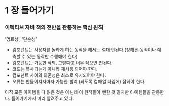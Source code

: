 # 1 장 들어가기

### 이펙티브 자바 책의 전반을 관통하는 핵심 원칙

'명료성', '단순성'

* 컴포넌트는 사용자를 놀라게 하는 동작을 해서는 절대 안된다.(정해진 동작이나 예측할 수 있는 동작만 수행해야 한다)
* 컴포넌트는 가능한 작되, 그렇다고 너무 작으면 안된다.
* 코드는 복사되는게 아니라 재사용 되어야 한다.
* 컴포넌트 사이의 의존성은 최소로 유지되어야 한다.
* 오류는 만들어지자마자 가능한 빨리 (되도록 컴파일 타임에) 잡혀야 한다.



아직 모든 아이템을 다 읽은 것은 아닌데 이 원칙들이 뻔한 것 같지만 아이템들을 관통한다. 들어가기에서 미리 알려주고 있다.
